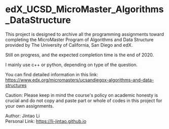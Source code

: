 # edX_UCSD_MicroMaster_Algorithms_DataStructure

This project is designed to archive all the programming assignments toward completing the MicroMaster Program of Algorithms and Data Structure provided by The University of California, San Diego and edX.

Still on progress, and the expected completion time is the end of 2020.

I mainly use c++ or python, depending on type of the question.

You can find detailed information in this link: https://www.edx.org/micromasters/ucsandiegox-algorithms-and-data-structures

Caution: Please keep in mind the course's policy on academic honesty is crucial and do not copy and paste part or whole of codes in this project for your own assignments.

Author: Jintao Li  
Personal Link: https://li-jintao.github.io
